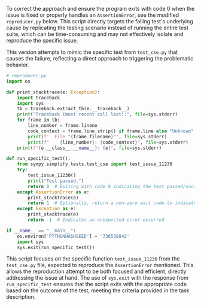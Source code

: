 To correct the approach and ensure the program exits with code 0 when the issue is fixed or properly handles an `AssertionError`, see the modified `reproducer.py` below. This script directly targets the failing test's underlying cause by replicating the testing scenario instead of running the entire test suite, which can be time-consuming and may not effectively isolate and reproduce the specific issue. 

This version attempts to mimic the specific test from `test_cse.py` that causes the failure, reflecting a direct approach to triggering the problematic behavior.

```python
# reproducer.py
import os

def print_stacktrace(e: Exception):
    import traceback
    import sys
    tb = traceback.extract_tb(e.__traceback__)
    print("Traceback (most recent call last):", file=sys.stderr)
    for frame in tb:
        line_number = frame.lineno
        code_context = frame.line.strip() if frame.line else "Unknown"
        print(f'  File "{frame.filename}"', file=sys.stderr)
        print(f"    {line_number}: {code_context}", file=sys.stderr)
    print(f"{e.__class__.__name__}: {e}", file=sys.stderr)

def run_specific_test():
    from sympy.simplify.tests.test_cse import test_issue_11230
    try:
        test_issue_11230()
        print("Test passed.")
        return 0  # Exiting with code 0 indicating the test passed/success
    except AssertionError as e:
        print_stacktrace(e)
        return 1  # Optionally, return a non-zero exit code to indicate failure
    except Exception as e:
        print_stacktrace(e)
        return -1  # Indicates an unexpected error occurred

if __name__ == "__main__":
    os.environ['PYTHONHASHSEED'] = '736538842'
    import sys
    sys.exit(run_specific_test())
```

This script focuses on the specific function `test_issue_11230` from the `test_cse.py` file, expected to reproduce the `AssertionError` mentioned. This allows the reproduction attempt to be both focused and efficient, directly addressing the issue at hand. The use of `sys.exit` with the response from `run_specific_test` ensures that the script exits with the appropriate code based on the outcome of the test, meeting the criteria provided in the task description.